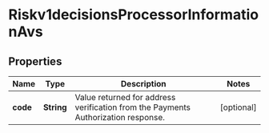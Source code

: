 
# Riskv1decisionsProcessorInformationAvs

## Properties
Name | Type | Description | Notes
------------ | ------------- | ------------- | -------------
**code** | **String** | Value returned for address verification from the Payments Authorization response. |  [optional]



